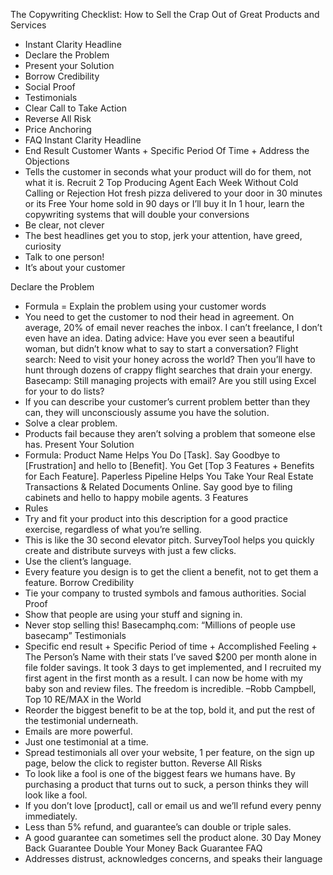 The Copywriting Checklist: How to Sell the Crap Out of Great Products and Services
* Instant Clarity Headline
* Declare the Problem
* Present your Solution
* Borrow Credibility
* Social Proof
* Testimonials
* Clear Call to Take Action
* Reverse All Risk
* Price Anchoring
* FAQ
Instant Clarity Headline
* End Result Customer Wants + Specific Period Of Time + Address the Objections
* Tells the customer in seconds what your product will do for them, not what it is.
Recruit 2 Top Producing Agent Each Week Without Cold Calling or Rejection
Hot fresh pizza delivered to your door in 30 minutes or its Free
Your home sold in 90 days or I’ll buy it
In 1 hour, learn the copywriting systems that will double your conversions
* Be clear, not clever
* The best headlines get you to stop, jerk your attention, have greed, curiosity
* Talk to one person!
* It’s about your customer
 
Declare the Problem
* Formula = Explain the problem using your customer words
* You need to get the customer to nod their head in agreement.
On average, 20% of email never reaches the inbox.
I can’t freelance, I don’t even have an idea.
Dating advice: Have you ever seen a beautiful woman, but didn’t know what to say to start a conversation?
Flight search: Need to visit your honey across the world? Then you’ll have to hunt through dozens of crappy flight searches that drain your energy.
Basecamp: Still managing projects with email? Are you still using Excel for your to do lists?
* If you can describe your customer’s current problem better than they can, they will unconsciously assume you have the solution.
* Solve a clear problem.
* Products fail because they aren’t solving a problem that someone else has.
Present Your Solution
* Formula: Product Name Helps You Do [Task]. Say Goodbye to [Frustration] and hello to [Benefit]. You Get [Top 3 Features + Benefits for Each Feature].
Paperless Pipeline Helps You Take Your Real Estate Transactions & Related Documents Online. Say good bye to filing cabinets and hello to happy mobile agents.
3 Features
* Rules
* Try and fit your product into this description for a good practice exercise, regardless of what you’re selling.
* This is like the 30 second elevator pitch.
SurveyTool helps you quickly create and distribute surveys with just a few clicks.
* Use the client’s language.
* Every feature you design is to get the client a benefit, not to get them a feature.
Borrow Credibility
* Tie your company to trusted symbols and famous authorities.
Social Proof
* Show that people are using your stuff and signing in.
* Never stop selling this!
Basecamphq.com: “Millions of people use basecamp”
Testimonials
* Specific end result + Specific Period of time + Accomplished Feeling + The Person’s Name with their stats
I’ve saved $200 per month alone in file folder savings. It took 3 days to get implemented, and I recruited my first agent in the first month as a result. I can now be home with my baby son and review files. The freedom is incredible. –Robb Campbell, Top 10 RE/MAX in the World
* Reorder the biggest benefit to be at the top, bold it, and put the rest of the testimonial underneath.
* Emails are more powerful.
* Just one testimonial at a time.
* Spread testimonials all over your website, 1 per feature, on the sign up page, below the click to register button.
Reverse All Risks
* To look like a fool is one of the biggest fears we humans have. By purchasing a product that turns out to suck, a person thinks they will look like a fool.
* If you don’t love [product], call or email us and we’ll refund every penny immediately.
* Less than 5% refund, and guarantee’s can double or triple sales.
* A good guarantee can sometimes sell the product alone.
30 Day Money Back Guarantee
Double Your Money Back Guarantee
FAQ
* Addresses distrust, acknowledges concerns, and speaks their language

